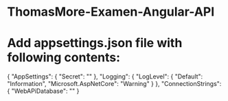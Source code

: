 # ThomasMore-Examen-Angular-API

# Add appsettings.json file with following contents:

{
  "AppSettings": {
    "Secret": "<put in secret>"
  },
  "Logging": {
    "LogLevel": {
      "Default": "Information",
      "Microsoft.AspNetCore": "Warning"
    }
  },
  "ConnectionStrings": {
    "WebAPiDatabase": "<enter connection string>"
  }
